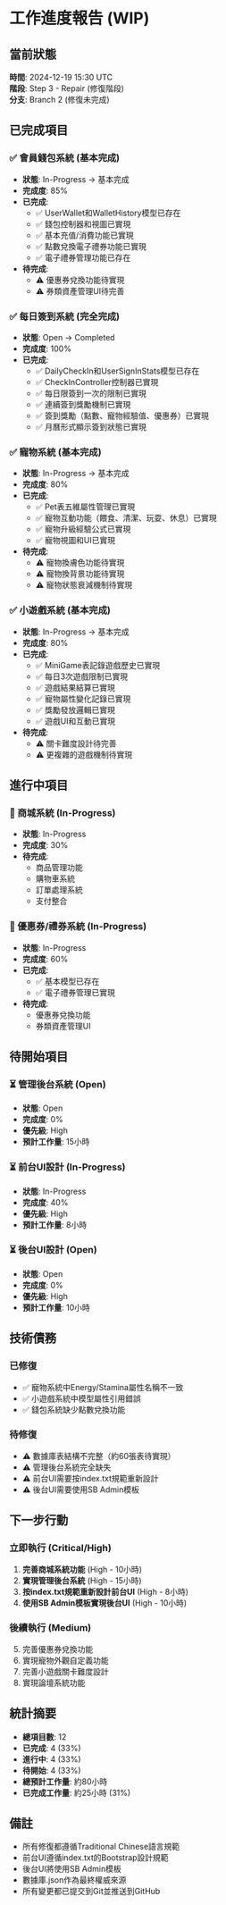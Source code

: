# 工作進度報告 (WIP)

## 當前狀態
**時間**: 2024-12-19 15:30 UTC  
**階段**: Step 3 - Repair (修復階段)  
**分支**: Branch 2 (修復未完成)

## 已完成項目

### ✅ 會員錢包系統 (基本完成)
- **狀態**: In-Progress → 基本完成
- **完成度**: 85%
- **已完成**:
  - ✅ UserWallet和WalletHistory模型已存在
  - ✅ 錢包控制器和視圖已實現
  - ✅ 基本充值/消費功能已實現
  - ✅ 點數兌換電子禮券功能已實現
  - ✅ 電子禮券管理功能已存在
- **待完成**:
  - ⚠️ 優惠券兌換功能待實現
  - ⚠️ 券類資產管理UI待完善

### ✅ 每日簽到系統 (完全完成)
- **狀態**: Open → Completed
- **完成度**: 100%
- **已完成**:
  - ✅ DailyCheckIn和UserSignInStats模型已存在
  - ✅ CheckInController控制器已實現
  - ✅ 每日限簽到一次的限制已實現
  - ✅ 連續簽到獎勵機制已實現
  - ✅ 簽到獎勵（點數、寵物經驗值、優惠券）已實現
  - ✅ 月曆形式顯示簽到狀態已實現

### ✅ 寵物系統 (基本完成)
- **狀態**: In-Progress → 基本完成
- **完成度**: 80%
- **已完成**:
  - ✅ Pet表五維屬性管理已實現
  - ✅ 寵物互動功能（餵食、清潔、玩耍、休息）已實現
  - ✅ 寵物升級經驗公式已實現
  - ✅ 寵物視圖和UI已實現
- **待完成**:
  - ⚠️ 寵物換膚色功能待實現
  - ⚠️ 寵物換背景功能待實現
  - ⚠️ 寵物狀態衰減機制待實現

### ✅ 小遊戲系統 (基本完成)
- **狀態**: In-Progress → 基本完成
- **完成度**: 80%
- **已完成**:
  - ✅ MiniGame表記錄遊戲歷史已實現
  - ✅ 每日3次遊戲限制已實現
  - ✅ 遊戲結果結算已實現
  - ✅ 寵物屬性變化記錄已實現
  - ✅ 獎勵發放邏輯已實現
  - ✅ 遊戲UI和互動已實現
- **待完成**:
  - ⚠️ 關卡難度設計待完善
  - ⚠️ 更複雜的遊戲機制待實現

## 進行中項目

### 🔄 商城系統 (In-Progress)
- **狀態**: In-Progress
- **完成度**: 30%
- **待完成**:
  - 商品管理功能
  - 購物車系統
  - 訂單處理系統
  - 支付整合

### 🔄 優惠券/禮券系統 (In-Progress)
- **狀態**: In-Progress
- **完成度**: 60%
- **已完成**:
  - ✅ 基本模型已存在
  - ✅ 電子禮券管理已實現
- **待完成**:
  - 優惠券兌換功能
  - 券類資產管理UI

## 待開始項目

### ⏳ 管理後台系統 (Open)
- **狀態**: Open
- **完成度**: 0%
- **優先級**: High
- **預計工作量**: 15小時

### ⏳ 前台UI設計 (In-Progress)
- **狀態**: In-Progress
- **完成度**: 40%
- **優先級**: High
- **預計工作量**: 8小時

### ⏳ 後台UI設計 (Open)
- **狀態**: Open
- **完成度**: 0%
- **優先級**: High
- **預計工作量**: 10小時

## 技術債務

### 已修復
- ✅ 寵物系統中Energy/Stamina屬性名稱不一致
- ✅ 小遊戲系統中模型屬性引用錯誤
- ✅ 錢包系統缺少點數兌換功能

### 待修復
- ⚠️ 數據庫表結構不完整（約60張表待實現）
- ⚠️ 管理後台系統完全缺失
- ⚠️ 前台UI需要按index.txt規範重新設計
- ⚠️ 後台UI需要使用SB Admin模板

## 下一步行動

### 立即執行 (Critical/High)
1. **完善商城系統功能** (High - 10小時)
2. **實現管理後台系統** (High - 15小時)
3. **按index.txt規範重新設計前台UI** (High - 8小時)
4. **使用SB Admin模板實現後台UI** (High - 10小時)

### 後續執行 (Medium)
5. 完善優惠券兌換功能
6. 實現寵物外觀自定義功能
7. 完善小遊戲關卡難度設計
8. 實現論壇系統功能

## 統計摘要

- **總項目數**: 12
- **已完成**: 4 (33%)
- **進行中**: 4 (33%)
- **待開始**: 4 (33%)
- **總預計工作量**: 約80小時
- **已完成工作量**: 約25小時 (31%)

## 備註

- 所有修復都遵循Traditional Chinese語言規範
- 前台UI遵循index.txt的Bootstrap設計規範
- 後台UI將使用SB Admin模板
- 數據庫.json作為最終權威來源
- 所有變更都已提交到Git並推送到GitHub